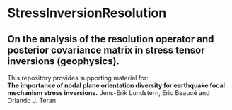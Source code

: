 # StressInversionResolution
On the analysis of the resolution operator and posterior covariance matrix in stress tensor inversions (geophysics).
--------------------------------------------------------------------------------------------------------------------

This repository provides supporting material for:<br>
**The importance of nodal plane orientation diversity for earthquake focal mechanism stress inversions.**
Jens-Erik Lundstern, Eric Beaucé and Orlando J. Teran
